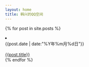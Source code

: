 ```yaml
---
layout: home
title: 韩兴的QQ空间
---
```


{% for post in site.posts %}
<li class="list-group-item title">
    <div class="date">{{post.date | date:"%Y年%m月%d日"}}</div><br>
    <a href="{{ post.url | remove: '.html' }}"> {{post.title}} </a>
</li>
{% endfor %}

